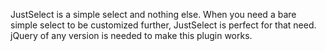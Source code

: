 JustSelect is a simple select and nothing else. When you need a bare simple select to be customized further, JustSelect is perfect for that need.
jQuery of any version is needed to make this plugin works.